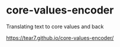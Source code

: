 # core-values-encoder
Translating text to core values and back

https://tear7.github.io/core-values-encoder/
